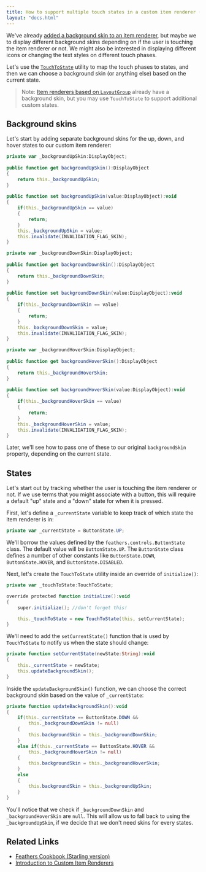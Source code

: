 ```yaml
---
title: How to support multiple touch states in a custom item renderer (Starling version)
layout: "docs.html"
---
```


We've already [added a background skin to an item renderer](./item-renderer-background-skin.md), but maybe we to display different background skins depending on if the user is touching the item renderer or not. We might also be interested in displaying different icons or changing the text styles on different touch phases.

Let's use the [`TouchToState`](/api-reference/feathers/utils/TouchToState.html) utility to map the touch phases to states, and then we can choose a background skin (or anything else) based on the current state.

> Note: [Item renderers based on `LayoutGroup`](../layout-group-item-renderers) already have a background skin, but you may use `TouchToState` to support additional custom states.

## Background skins

Let's start by adding separate background skins for the up, down, and hover states to our custom item renderer:

```actionscript
private var _backgroundUpSkin:DisplayObject;
 
public function get backgroundUpSkin():DisplayObject
{
    return this._backgroundUpSkin;
}
 
public function set backgroundUpSkin(value:DisplayObject):void
{
    if(this._backgroundUpSkin == value)
    {
        return;
    }
    this._backgroundUpSkin = value;
    this.invalidate(INVALIDATION_FLAG_SKIN);
}

private var _backgroundDownSkin:DisplayObject;
 
public function get backgroundDownSkin():DisplayObject
{
    return this._backgroundDownSkin;
}
 
public function set backgroundDownSkin(value:DisplayObject):void
{
    if(this._backgroundDownSkin == value)
    {
        return;
    }
    this._backgroundDownSkin = value;
    this.invalidate(INVALIDATION_FLAG_SKIN);
}

private var _backgroundHoverSkin:DisplayObject;
 
public function get backgroundHoverSkin():DisplayObject
{
    return this._backgroundHoverSkin;
}
 
public function set backgroundHoverSkin(value:DisplayObject):void
{
    if(this._backgroundHoverSkin == value)
    {
        return;
    }
    this._backgroundHoverSkin = value;
    this.invalidate(INVALIDATION_FLAG_SKIN);
}
```

Later, we'll see how to pass one of these to our original `backgroundSkin` property, depending on the current state.

## States

Let's start out by tracking whether the user is touching the item renderer or not. If we use terms that you might associate with a button, this will require a default "up" state and a "down" state for when it is pressed.

First, let's define a `_currentState` variable to keep track of which state the item renderer is in:

```actionscript
private var _currentState = ButtonState.UP;
```

We'll borrow the values defined by the `feathers.controls.ButtonState` class. The default value will be `ButtonState.UP`. The `ButtonState` class defines a number of other constants like `ButtonState.DOWN`, `ButtonState.HOVER`, and `ButtonState.DISABLED`.

Next, let's create the `TouchToState` utility inside an override of `initialize()`:

```actionscript
private var _touchToState:TouchToState;

override protected function initialize():void
{
    super.initialize(); //don't forget this!

    this._touchToState = new TouchToState(this, setCurrentState);
}
```

We'll need to add the `setCurrentState()` function that is used by `TouchToState` to notify us when the state should change:

```actionscript
private function setCurrentState(newState:String):void
{
    this._currentState = newState;
    this.updateBackgroundSkin();
}
```

Inside the `updateBackgroundSkin()` function, we can choose the correct background skin based on the value of `_currentState`:

```actionscript
private function updateBackgroundSkin():void
{
    if(this._currentState == ButtonState.DOWN &&
        this._backgroundDownSkin != null)
    {
        this.backgroundSkin = this._backgroundDownSkin;
    }
    else if(this._currentState == ButtonState.HOVER &&
        this._backgroundHoverSkin != null)
    {
        this.backgroundSkin = this._backgroundHoverSkin;
    }
    else
    {
        this.backgroundSkin = this._backgroundUpSkin;
    }
}
```

You'll notice that we check if `_backgroundDownSkin` and `_backgroundHoverSkin` are `null`. This will allow us to fall back to using the `_backgroundUpSkin`, if we decide that we don't need skins for every states.

## Related Links

- [Feathers Cookbook (Starling version)](./index.md)
- [Introduction to Custom Item Renderers](../item-renderers.md)
